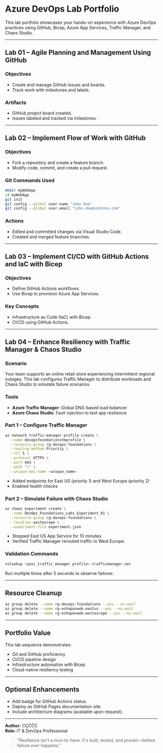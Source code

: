 # Azure DevOps Lab Portfolio

This lab portfolio showcases your hands-on experience with Azure DevOps practices using GitHub, Bicep, Azure App Services, Traffic Manager, and Chaos Studio.

---

## Lab 01 – Agile Planning and Management Using GitHub

### Objectives
- Create and manage GitHub issues and boards.
- Track work with milestones and labels.

### Artifacts
- GitHub project board created.
- Issues labeled and tracked via milestones.

---

## Lab 02 – Implement Flow of Work with GitHub

### Objectives
- Fork a repository and create a feature branch.
- Modify code, commit, and create a pull request.

### Git Commands Used
```bash
mkdir myWebApp
cd myWebApp
git init
git config --global user.name "John Doe"
git config --global user.email "john.doe@contoso.com"
```

### Actions
- Edited and committed changes via Visual Studio Code.
- Created and merged feature branches.

---

## Lab 03 – Implement CI/CD with GitHub Actions and IaC with Bicep

### Objectives
- Define GitHub Actions workflows.
- Use Bicep to provision Azure App Services.

### Key Concepts
- Infrastructure as Code (IaC) with Bicep.
- CI/CD using GitHub Actions.

---

## Lab 04 – Enhance Resiliency with Traffic Manager & Chaos Studio

### Scenario
Your team supports an online retail store experiencing intermittent regional outages. This lab configures Traffic Manager to distribute workloads and Chaos Studio to simulate failure scenarios.

### Tools
- **Azure Traffic Manager**: Global DNS-based load balancer
- **Azure Chaos Studio**: Fault injection to test app resilience

### Part 1 – Configure Traffic Manager
```bash
az network traffic-manager profile create \
  --name devopsfoundationstmprofile \
  --resource-group rg-devops-foundations \
  --routing-method Priority \
  --ttl 5 \
  --protocol HTTPS \
  --port 443 \
  --path "/" \
  --unique-dns-name <unique_name>
```

- Added endpoints for East US (priority 1) and West Europe (priority 2)
- Enabled health checks

### Part 2 – Simulate Failure with Chaos Studio
```bash
az chaos experiment create \
  --name DevOps_Foundations_Labs_Experiment_01 \
  --resource-group rg-devops-foundations \
  --location westeurope \
  --experiment-file experiment.json
```

- Stopped East US App Service for 10 minutes.
- Verified Traffic Manager rerouted traffic to West Europe.

### Validation Commands
```bash
nslookup <your_traffic_manager_profile>.trafficmanager.net
```

Run multiple times after 5 seconds to observe failover.

---

## Resource Cleanup
```bash
az group delete --name rg-devops-foundations --yes --no-wait
az group delete --name rg-eshoponweb-eastus --yes --no-wait
az group delete --name rg-eshoponweb-westeurope --yes --no-wait
```

---

## Portfolio Value
This lab sequence demonstrates:
- Git and GitHub proficiency
- CI/CD pipeline design
- Infrastructure automation with Bicep
- Cloud-native resiliency testing

---

## Optional Enhancements
- Add badge for GitHub Actions status.
- Deploy as GitHub Pages documentation site.
- Include architecture diagrams (available upon request).

---

**Author:** CÇĆČĊ  
**Role:** IT & DevOps Professional

> "Resilience isn't a nice-to-have. It's built, tested, and proven—before failure ever happens."